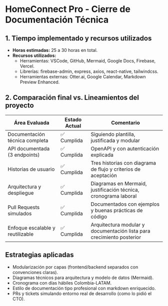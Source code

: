 # HomeConnect Pro - Cierre de Documentación Técnica

## 1. Tiempo implementado y recursos utilizados

- **Horas estimadas:** 25 a 30 horas en total.
- **Recursos utilizados:**
  - Herramientas: VSCode, GitHub, Mermaid, Google Docs, Firebase, Vercel.
  - Librerías: firebase-admin, express, axios, react-native, tailwindcss.
  - Herramientas externas: Otter.ai, Google Calendar, Markdown Preview Enhanced.

## 2. Comparación final vs. Lineamientos del proyecto

| Área Evaluada                       | Estado Actual         | Comentario                                                                 |
|------------------------------------|------------------------|----------------------------------------------------------------------------|
| Documentación técnica completa     | ✅ Cumplida            | Siguiendo plantilla, justificada y modular                                |
| API documentada (3 endpoints)      | ✅ Cumplida            | OpenAPI y con autenticación explicada                                     |
| Historias de usuario               | ✅ Cumplida            | Tres historias con diagrama de flujo y criterios de aceptación            |
| Arquitectura y despliegue          | ✅ Cumplida            | Diagramas en Mermaid, justificación técnica, cronograma laboral           |
| Pull Requests simulados            | ✅ Cumplida            | Documentados con ejemplos y buenas prácticas de código                    |
| Enfoque escalable y reutilizable   | ✅ Cumplida            | Arquitectura modular y documentación lista para crecimiento posterior     |

## Estrategias aplicadas

- Modularización por capas (frontend/backend separados con convenciones claras).
- Diagramas técnicos para arquitectura y modelo de datos (Mermaid).
- Cronograma con días hábiles Colombia-LATAM.
- Estilo de documentación tipo profesional con markdown enriquecido.
- PRs y tickets simulando entorno real de desarrollo (como lo pidió el CTO).
